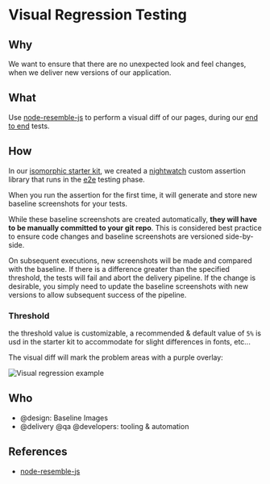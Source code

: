 # Visual Regression Testing

## Why

We want to ensure that there are no unexpected look and feel changes, when we deliver new versions of our application.

## What

Use [node-resemble-js](https://www.npmjs.com/package/node-resemble-js) to perform a visual diff of our pages, during our [end to end](e2e.md) tests.

## How

In our [isomorphic starter kit](../development/starter-kits.md), we created a [nightwatch](http://nightwatchjs.org/) custom assertion library that runs in the [e2e](e2e.md) testing phase.

When you run the assertion for the first time, it will generate and store new baseline screenshots for your tests.

While these baseline screenshots are created automatically, **they will have to be manually committed to your git repo**. This is considered best practice to ensure code changes and baseline screenshots are versioned side-by-side.

On subsequent executions, new screenshots will be made and compared with the baseline. If there is a difference greater than the specified threshold, the tests will fail and abort the delivery pipeline. If the change is desirable, you simply need to update the baseline screenshots with new versions to allow subsequent success of the pipeline.

### Threshold 

the threshold value is customizable, a recommended & default value of `5%` is usd in the starter kit to accommodate for slight differences in fonts, etc...

The visual diff will mark the problem areas with a purple overlay:

![Visual regression example](visual-regression.png)

## Who

- @design: Baseline Images
- @delivery @qa @developers: tooling & automation

## References

- [node-resemble-js](https://www.npmjs.com/package/node-resemble-js)